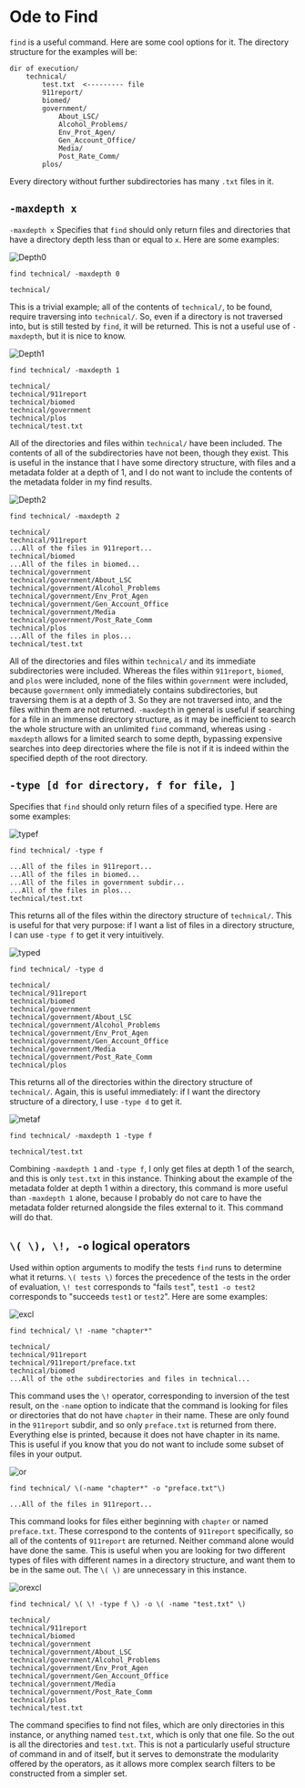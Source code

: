# Ode to Find

`find` is a useful command. Here are some cool options for it. The directory structure for the examples will be:

```
dir of execution/
    technical/
        test.txt  <--------- file
        911report/
        biomed/
        government/
            About_LSC/
            Alcohol_Problems/
            Env_Prot_Agen/
            Gen_Account_Office/
            Media/
            Post_Rate_Comm/
        plos/
```
Every directory without further subdirectories has many `.txt` files in it.

## `-maxdepth x`

`-maxdepth x` Specifies that `find` should only return files and directories that have a directory depth less than or equal to `x`. Here are some examples:  

![Depth0](report3depth0.PNG)

```
find technical/ -maxdepth 0

technical/
```

This is a trivial example; all of the contents of `technical/`, to be found, require traversing into `technical/`. So, even if a directory is not traversed into, but is still tested by `find`, it will be returned. This is not a useful use of `-maxdepth`, but it is nice to know.

![Depth1](report3depth1.PNG)

```
find technical/ -maxdepth 1

technical/
technical/911report
technical/biomed
technical/government
technical/plos
technical/test.txt
```

All of the directories and files within `technical/` have been included. The contents of all of the subdirectories have not been, though they exist. This is useful in the instance that 
I have some directory structure, with files and a metadata folder at a depth of 1, and I do not want to include the contents of the metadata folder in my find results.

![Depth2](report3depth2.PNG)

```
find technical/ -maxdepth 2

technical/
technical/911report
...All of the files in 911report...
technical/biomed
...All of the files in biomed...
technical/government
technical/government/About_LSC
technical/government/Alcohol_Problems
technical/government/Env_Prot_Agen
technical/government/Gen_Account_Office
technical/government/Media
technical/government/Post_Rate_Comm
technical/plos
...All of the files in plos...
technical/test.txt
```

All of the directories and files within `technical/` and its immediate subdirectories were included. Whereas the files within `911report`, `biomed`, and `plos` were included, none of the files within `government` were included, because `government` only immediately contains subdirectories, but traversing them is at a depth of 3. So they are not traversed into, and the files within them are not returned. `-maxdepth` in general is useful if searching for a file in an immense directory structure, as it may be inefficient to search the whole structure with an unlimited `find` command, whereas using `-maxdepth` allows for a limited search to some depth, bypassing expensive searches into deep directories where the file is not if it is indeed within the specified depth of the root directory.

## `-type [d for directory, f for file, ]`

Specifies that `find` should only return files of a specified type. Here are some examples:

![typef](report3typef.PNG)

```
find technical/ -type f

...All of the files in 911report...
...All of the files in biomed...
...All of the files in government subdir...
...All of the files in plos...
technical/test.txt
```

This returns all of the files within the directory structure of `technical/`. This is useful for that very purpose: if I want a list of files in a directory structure, I can use `-type f` to get it very intuitively.

![typed](report3typed.PNG)

```
find technical/ -type d

technical/
technical/911report
technical/biomed
technical/government
technical/government/About_LSC
technical/government/Alcohol_Problems
technical/government/Env_Prot_Agen
technical/government/Gen_Account_Office
technical/government/Media
technical/government/Post_Rate_Comm
technical/plos
```

This returns all of the directories within the directory structure of `technical/`. Again, this is useful immediately: if I want the directory structure of a directory, I use `-type d` to get it.

![metaf](report3typefmeta.PNG)

```
find technical/ -maxdepth 1 -type f

technical/test.txt
```

Combining `-maxdepth 1` and `-type f`, I only get files at depth 1 of the search, and this is only `test.txt` in this instance. Thinking about the example of the metadata folder at depth 1 within a directory, this command is more useful than `-maxdepth 1` alone, because I probably do not care to have the metadata folder returned alongside the files external to it. This command will do that.

## `\( \), \!, -o` logical operators

Used within option arguments to modify the tests `find` runs to determine what it returns. `\( tests \)` forces the precedence of the tests in the order of evaluation, `\! test` corresponds to "fails `test`", `test1 -o test2` corresponds to "succeeds `test1` or `test2`". Here are some examples:

![excl](report3excl.PNG)

```
find technical/ \! -name "chapter*"

technical/
technical/911report
technical/911report/preface.txt
technical/biomed
...All of the othe subdirectories and files in technical...
```

This command uses the `\!` operator, corresponding to inversion of the test result, on the `-name` option to indicate that the command is looking for files or directories that do not have `chapter` in their name. These are only found in the `911report` subdir, and so only `preface.txt` is returned from there. Everything else is printed, because it does not have chapter in its name. This is useful if you know that you do not want to include some subset of files in your output.

![or](report3or.PNG)

```
find technical/ \(-name "chapter*" -o "preface.txt"\)

...All of the files in 911report...
```

This command looks for files either beginning with `chapter` or named `preface.txt`. These correspond to the contents of `911report` specifically, so all of the contents of `911report` are returned. Neither command alone would have done the same. This is useful when you are looking for two different types of files with different names in a directory structure, and want them to be in the same out. The `\( \)` are unnecessary in this instance.

![orexcl](report3orexcl.PNG)

```
find technical/ \( \! -type f \) -o \( -name "test.txt" \)

technical/
technical/911report
technical/biomed
technical/government
technical/government/About_LSC
technical/government/Alcohol_Problems
technical/government/Env_Prot_Agen
technical/government/Gen_Account_Office
technical/government/Media
technical/government/Post_Rate_Comm
technical/plos
technical/test.txt
```

The command specifies to find not files, which are only directories in this instance, or anything named `test.txt`, which is only that one file. So the out is all the directories and `test.txt`. This is not a particularly useful structure of command in and of itself, but it serves to demonstrate the modularity offered by the operators, as it allows more complex search filters to be constructed from a simpler set.